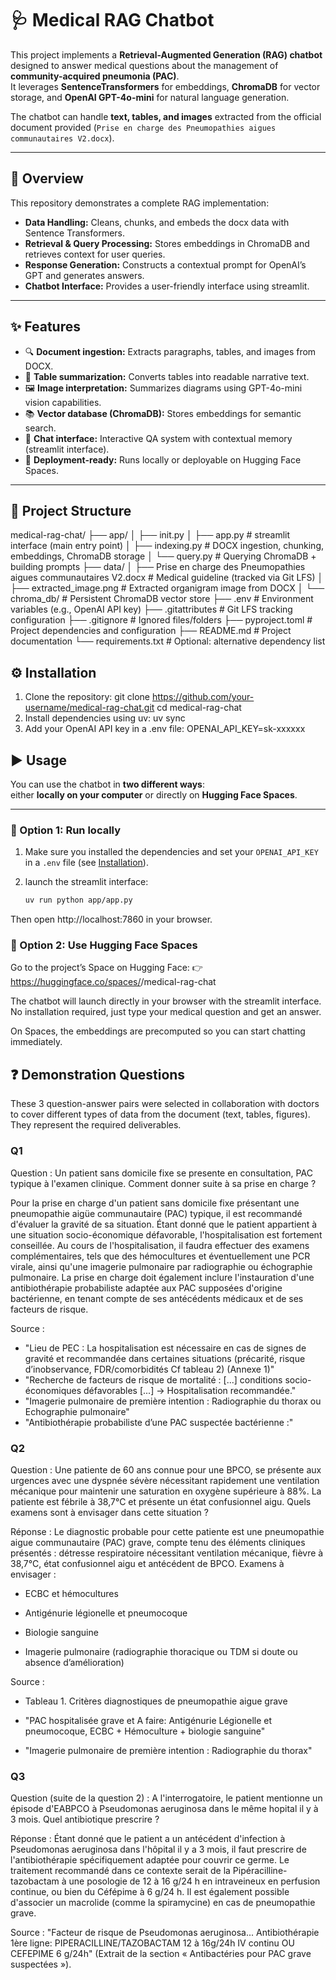 # 🩺 Medical RAG Chatbot

This project implements a **Retrieval-Augmented Generation (RAG) chatbot** designed to answer medical questions about the management of **community-acquired pneumonia (PAC)**.  
It leverages **SentenceTransformers** for embeddings, **ChromaDB** for vector storage, and **OpenAI GPT-4o-mini** for natural language generation.  

The chatbot can handle **text, tables, and images** extracted from the official document provided (`Prise en charge des Pneumopathies aigues communautaires V2.docx`).

---

## 📖 Overview

This repository demonstrates a complete RAG implementation:


- **Data Handling:** Cleans, chunks, and embeds the docx data with Sentence Transformers.  
- **Retrieval & Query Processing:** Stores embeddings in ChromaDB and retrieves context for user queries.  
- **Response Generation:** Constructs a contextual prompt for OpenAI’s GPT and generates answers. 
- **Chatbot Interface:** Provides a user-friendly interface using streamlit.    

---

## ✨ Features

- 🔍 **Document ingestion:** Extracts paragraphs, tables, and images from DOCX.  
- 📑 **Table summarization:** Converts tables into readable narrative text.  
- 🖼 **Image interpretation:** Summarizes diagrams using GPT-4o-mini vision capabilities.  
- 📚 **Vector database (ChromaDB):** Stores embeddings for semantic search.  
- 💬 **Chat interface:** Interactive QA system with contextual memory (streamlit interface).  
- 🚀 **Deployment-ready:** Runs locally or deployable on Hugging Face Spaces.  

---

## 📂 Project Structure

medical-rag-chat/
├── app/
│ ├── init.py
│ ├── app.py # streamlit interface (main entry point)
│ ├── indexing.py # DOCX ingestion, chunking, embeddings, ChromaDB storage
│ └── query.py # Querying ChromaDB + building prompts
├── data/
│ ├── Prise en charge des Pneumopathies aigues communautaires V2.docx # Medical guideline (tracked via Git LFS)
│ ├── extracted_image.png # Extracted organigram image from DOCX
│ └── chroma_db/ # Persistent ChromaDB vector store
├── .env # Environment variables (e.g., OpenAI API key)
├── .gitattributes # Git LFS tracking configuration
├── .gitignore # Ignored files/folders
├── pyproject.toml # Project dependencies and configuration
├── README.md # Project documentation
└── requirements.txt # Optional: alternative dependency list
## ⚙️ Installation

1. Clone the repository:
   git clone https://github.com/your-username/medical-rag-chat.git
   cd medical-rag-chat
2. Install dependencies using uv:
    uv sync
3. Add your OpenAI API key in a .env file:
    OPENAI_API_KEY=sk-xxxxxx

## ▶️ Usage

You can use the chatbot in **two different ways**:  
either **locally on your computer** or directly on **Hugging Face Spaces**.

---

### 🔹 Option 1: Run locally

1. Make sure you installed the dependencies and set your `OPENAI_API_KEY` in a `.env` file (see [Installation](#installation)).

2. launch the streamlit interface:
   ```bash
   uv run python app/app.py

Then open http://localhost:7860 in your browser.

### 🔹 Option 2: Use Hugging Face Spaces

Go to the project’s Space on Hugging Face:
👉 https://huggingface.co/spaces/<username>/medical-rag-chat

The chatbot will launch directly in your browser with the streamlit interface.
No installation required, just type your medical question and get an answer.

On Spaces, the embeddings are precomputed so you can start chatting immediately.


## ❓ Demonstration Questions
These 3 question-answer pairs were selected in collaboration with doctors to cover different types of data from the document (text, tables, figures).
They represent the required deliverables.

### Q1

Question :
Un patient sans domicile fixe se presente en consultation, PAC typique à l'examen clinique. Comment donner suite à sa prise en charge ?

Pour la prise en charge d'un patient sans domicile fixe présentant une pneumopathie aigüe communautaire (PAC) typique, il est recommandé d'évaluer la gravité de sa situation. Étant donné que le patient appartient à une situation socio-économique défavorable, l'hospitalisation est fortement conseillée. Au cours de l'hospitalisation, il faudra effectuer des examens complémentaires, tels que des hémocultures et éventuellement une PCR virale, ainsi qu'une imagerie pulmonaire par radiographie ou échographie pulmonaire. La prise en charge doit également inclure l'instauration d'une antibiothérapie probabiliste adaptée aux PAC supposées d'origine bactérienne, en tenant compte de ses antécédents médicaux et de ses facteurs de risque.

Source :

- "Lieu de PEC : La hospitalisation est nécessaire en cas de signes de gravité et recommandée dans certaines situations (précarité, risque d’inobservance, FDR/comorbidités Cf tableau 2) (Annexe 1)"
- "Recherche de facteurs de risque de mortalité : [...] conditions socio-économiques défavorables [...] → Hospitalisation recommandée."
- "Imagerie pulmonaire de première intention : Radiographie du thorax ou Echographie pulmonaire"
- "Antibiothérapie probabiliste d’une PAC suspectée bactérienne :"

### Q2

Question :
Une patiente de 60 ans connue pour une BPCO, se présente aux urgences avec une dyspnée sévère nécessitant rapidement une ventilation mécanique pour maintenir une saturation en oxygène supérieure à 88%. La patiente est fébrile à 38,7°C et présente un état confusionnel aigu. Quels examens sont à envisager dans cette situation ?

Réponse :
Le diagnostic probable pour cette patiente est une pneumopathie aigue communautaire (PAC) grave, compte tenu des éléments cliniques présentés : détresse respiratoire nécessitant ventilation mécanique, fièvre à 38,7°C, état confusionnel aigu et antécédent de BPCO.
Examens à envisager :

- ECBC et hémocultures

- Antigénurie légionelle et pneumocoque

- Biologie sanguine

- Imagerie pulmonaire (radiographie thoracique ou TDM si doute ou absence d’amélioration)

Source :

- Tableau 1. Critères diagnostiques de pneumopathie aigue grave

- "PAC hospitalisée grave et A faire: Antigénurie Légionelle et pneumocoque, ECBC + Hémoculture + biologie sanguine"

- "Imagerie pulmonaire de première intention : Radiographie du thorax"

### Q3

Question (suite de la question 2) :
A l'interrogatoire, le patient mentionne un épisode d'EABPCO à Pseudomonas aeruginosa dans le même hopital il y à 3 mois. Quel antibiotique prescrire ?

Réponse :
Étant donné que le patient a un antécédent d'infection à Pseudomonas aeruginosa dans l'hôpital il y a 3 mois, il faut prescrire de l'antibiothérapie spécifiquement adaptée pour couvrir ce germe. Le traitement recommandé dans ce contexte serait de la Pipéracilline-tazobactam à une posologie de 12 à 16 g/24 h en intraveineux en perfusion continue, ou bien du Céfépime à 6 g/24 h. Il est également possible d'associer un macrolide (comme la spiramycine) en cas de pneumopathie grave.

Source :
"Facteur de risque de Pseudomonas aeruginosa... Antibiothérapie 1ère ligne: PIPERACILLINE/TAZOBACTAM 12 à 16g/24h IV continu OU CEFEPIME 6 g/24h" (Extrait de la section « Antibactéries pour PAC grave suspectées »).


